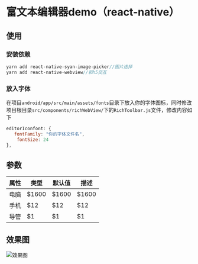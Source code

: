<!--
 * @Descripttion: 
 * @version: 
 * @Author: liyamei
 * @Date: 2019-11-13 18:40:00
 * @LastEditors: liyamei
 * @LastEditTime: 2019-11-13 18:56:50
 -->
# 富文本编辑器demo（react-native）
## 使用

### 安装依赖

```JavaScript
yarn add react-native-syan-image-picker//图片选择
yarn add react-native-webview//和h5交互
```

### 放入字体
在项目`android/app/src/main/assets/fonts`目录下放入你的字体图标，同时修改项目根目录`src/components/richWebView/`下的`RichToolbar.js`文件，修改内容如下

```JavaScript
editorIconfont: {
   fontFamily: "你的字体文件名",
    fontSize: 24
},
```

## 参数

属性     | 类型|默认值     | 描述
-------- | -----| -----| -----
电脑  | $1600| $1600| $1600
手机  | $12 | $12 | $12
导管  | $1| $1| $1
## 效果图
![效果图](https://img-blog.csdnimg.cn/20191113185533317.gif)
